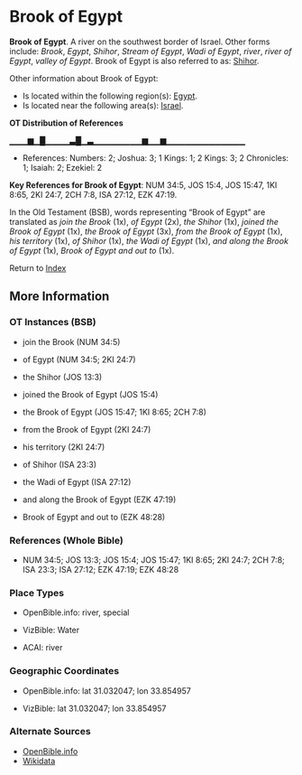 # Brook of Egypt
**Brook of Egypt**. 
A river on the southwest border of Israel. 
Other forms include: 
*Brook*, *Egypt*, *Shihor*, *Stream of Egypt*, *Wadi of Egypt*, *river*, *river of Egypt*, *valley of Egypt*. 
Brook of Egypt is also referred to as: 
[Shihor](Shihor.md). 




Other information about Brook of Egypt:


* Is located within the following region(s): 
[Egypt](Egypt.md). 
* Is located near the following area(s): 
[Israel](Israel.md). 


**OT Distribution of References**

▁▁▁▆▁█▁▁▁▁▃█▁▃▁▁▁▁▁▁▁▁▆▁▁▆▁▁▁▁▁▁▁▁▁▁▁▁▁
* References: Numbers: 2; Joshua: 3; 1 Kings: 1; 2 Kings: 3; 2 Chronicles: 1; Isaiah: 2; Ezekiel: 2



**Key References for Brook of Egypt**: 
NUM 34:5, JOS 15:4, JOS 15:47, 1KI 8:65, 2KI 24:7, 2CH 7:8, ISA 27:12, EZK 47:19. 


In the Old Testament (BSB), words representing “Brook of Egypt” are translated as 
*join the Brook* (1x), *of Egypt* (2x), *the Shihor* (1x), *joined the Brook of Egypt* (1x), *the Brook of Egypt* (3x), *from the Brook of Egypt* (1x), *his territory* (1x), *of Shihor* (1x), *the Wadi of Egypt* (1x), *and along the Brook of Egypt* (1x), *Brook of Egypt and out to* (1x). 




Return to [Index](00-Index.md)

## More Information

### OT Instances (BSB)

* join the Brook (NUM 34:5)

* of Egypt (NUM 34:5; 2KI 24:7)

* the Shihor (JOS 13:3)

* joined the Brook of Egypt (JOS 15:4)

* the Brook of Egypt (JOS 15:47; 1KI 8:65; 2CH 7:8)

* from the Brook of Egypt (2KI 24:7)

* his territory (2KI 24:7)

* of Shihor (ISA 23:3)

* the Wadi of Egypt (ISA 27:12)

* and along the Brook of Egypt (EZK 47:19)

* Brook of Egypt and out to (EZK 48:28)



### References (Whole Bible)

* NUM 34:5; JOS 13:3; JOS 15:4; JOS 15:47; 1KI 8:65; 2KI 24:7; 2CH 7:8; ISA 23:3; ISA 27:12; EZK 47:19; EZK 48:28


### Place Types

* OpenBible.info: river, special

* VizBible: Water

* ACAI: river



### Geographic Coordinates

* OpenBible.info: lat 31.032047; lon 33.854957

* VizBible: lat 31.032047; lon 33.854957



### Alternate Sources

* [OpenBible.info](https://www.openbible.info/geo/ancient/a7a59b4)
* [Wikidata](http://www.wikidata.org/entity/Q1252077)



